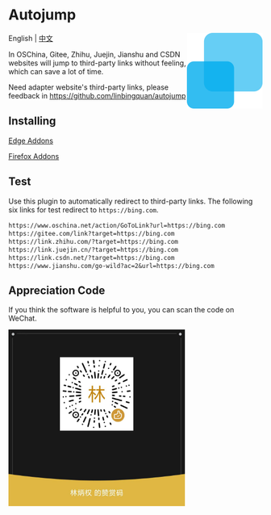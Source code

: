 # Autojump

<img align="right" src="./logo.svg" height="150px" alt="autojump" />

English | [中文](./README.zh-CN.md)

In OSChina, Gitee, Zhihu, Juejin, Jianshu and CSDN websites will jump to
third-party links without feeling, which can save a lot of time.

Need adapter website's third-party links, please feedback in
https://github.com/linbingquan/autojump

## Installing

[Edge Addons](https://microsoftedge.microsoft.com/addons/detail/autojump/kbhcphjkaedjlbkhaikmjidejkppmkih)

[Firefox Addons](https://addons.mozilla.org/zh-CN/firefox/addon/autojump/)

## Test

Use this plugin to automatically redirect to third-party links. The following
six links for test redirect to `https://bing.com`.

```
https://www.oschina.net/action/GoToLink?url=https://bing.com
https://gitee.com/link?target=https://bing.com
https://link.zhihu.com/?target=https://bing.com
https://link.juejin.cn/?target=https://bing.com
https://link.csdn.net/?target=https://bing.com
https://www.jianshu.com/go-wild?ac=2&url=https://bing.com
```

## Appreciation Code

If you think the software is helpful to you, you can scan the code on WeChat.

<img src="appreciation-code.jpg" width="350px" alt="Appreciation Code" />
